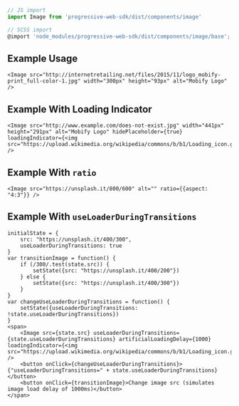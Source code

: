 ```js
// JS import
import Image from 'progressive-web-sdk/dist/components/image'

// SCSS import
@import 'node_modules/progressive-web-sdk/dist/components/image/base';
```


## Example Usage

    <Image src="http://internetretailing.net/files/2015/11/logo_mobify-print_full-color-1.jpg" width="300px" height="93px" alt="Mobify Logo" />

## Example With Loading Indicator

    <Image src="http://www.example.com/does-not-exist.jpg" width="441px" height="291px" alt="Mobify Logo" hidePlaceholder={true} loadingIndicator={<img src="https://upload.wikimedia.org/wikipedia/commons/b/b1/Loading_icon.gif"/>} />

## Example With `ratio`

    <Image src="https://unsplash.it/800/600" alt="" ratio={{aspect: "4:3"}} />

## Example With `useLoaderDuringTransitions`
    initialState = {
        src: "https://unsplash.it/400/300",
        useLoaderDuringTransitions: true
    }
    var transitionImage = function() {
        if (/300/.test(state.src)) {
            setState({src: "https://unsplash.it/400/200"})
        } else {
            setState({src: "https://unsplash.it/400/300"})
        }
    }
    var changeUseLoaderDuringTransitions = function() {
        setState({useLoaderDuringTransitions: !state.useLoaderDuringTransitions})
    }
    <span>
        <Image src={state.src} useLoaderDuringTransitions={state.useLoaderDuringTransitions} artificialLoadingDelay={1000} loadingIndicator={<img src="https://upload.wikimedia.org/wikipedia/commons/b/b1/Loading_icon.gif"/>} />
        <button onClick={changeUseLoaderDuringTransitions}>{"useLoaderDuringTransitions=" + state.useLoaderDuringTransitions}</button>
        <button onClick={transitionImage}>Change image src (simulates image load delay of 1000ms)</button>
    </span>
